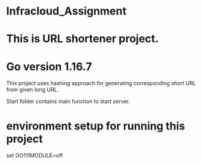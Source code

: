 # Infracloud_Assignment

# This is URL shortener project.

# Go version 1.16.7

This project uses hashing approach for generating corresponding short URL from given long URL.

Start folder contains main function to start server.

# environment setup for running this project

set GO111MODULE=off
